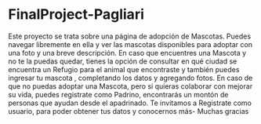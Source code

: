 # FinalProject-Pagliari
Este proyecto se trata sobre una página de adopción de Mascotas. Puedes navegar libremente en ella y ver las mascotas disponibles para adoptar con una foto y una breve descripción. En caso que encuentres una Mascota y no te la puedas quedar, tienes la opción de consultar en  qué ciudad se encuentra un Refugio para el animal que encontraste y también puedes ingresar tu mascota , completando los datos y agregando fotos. En caso de que no puedas adoptar una Mascota, pero sí quieras colaborar con mejorar su vida, puedes registrate como Padrino, encontrarás un montón de personas que ayudan desde el apadrinado. 
Te invitamos a Registrate como usuario, para poder obtener tus datos y conocernos más-
Muchas gracias 
